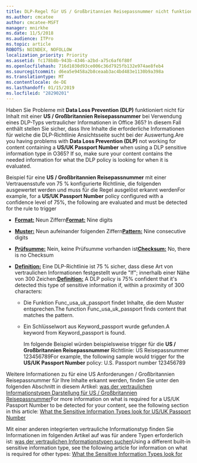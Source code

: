 ```yaml
---
title: DLP-Regel für US / Großbritannien Reisepassnummer nicht funktionsfähig
ms.author: cmcatee
author: cmcatee-MSFT
manager: mnirkhe
ms.date: 11/5/2018
ms.audience: ITPro
ms.topic: article
ROBOTS: NOINDEX, NOFOLLOW
localization_priority: Priority
ms.assetid: fc178b8b-943b-4346-a2bd-a75c6af6f80f
ms.openlocfilehash: 716d1030d93ce006c36d7925fb132e974ae8feb4
ms.sourcegitcommit: d6ea5e9458a2b8ceaab3ac4bd483e1130b9a398a
ms.translationtype: MT
ms.contentlocale: de-DE
ms.lasthandoff: 01/15/2019
ms.locfileid: "28290201"
---
```

<span data-ttu-id="05801-p101">Haben Sie Probleme mit **Data Loss Prevention (DLP)** funktioniert nicht für Inhalt mit einer **US / Großbritannien Reisepassnummer** bei Verwendung eines DLP-Typs vertraulicher Informationen in Office 365? In diesem Fall enthält stellen Sie sicher, dass Ihre Inhalte die erforderliche Informationen für welche die DLP-Richtlinie Ansichtsseite sucht bei der Auswertung.</span><span class="sxs-lookup"><span data-stu-id="05801-p101">Are you having problems with **Data Loss Prevention (DLP)** not working for content containing a **US/UK Passport Number** when using a DLP sensitive information type in O365? If so, make sure your content contains the needed information for what the DLP policy is looking for when it is evaluated.</span></span> 
  
<span data-ttu-id="05801-104">Beispiel für eine **US / Großbritannien Reisepassnummer** mit einer Vertrauensstufe von 75 % konfigurierte Richtlinie, die folgenden ausgewertet werden und muss für die Regel ausgelöst erkannt werden</span><span class="sxs-lookup"><span data-stu-id="05801-104">For example, for a **US/UK Passport Number** policy configured with a confidence level of 75%, the following are evaluated and must be detected for the rule to trigger</span></span> 
  
- <span data-ttu-id="05801-105">**[Format:](https://docs.microsoft.com/en-us/office365/securitycompliance/what-the-sensitive-information-types-look-for#format-77)** Neun Ziffern</span><span class="sxs-lookup"><span data-stu-id="05801-105">**[Format:](https://docs.microsoft.com/en-us/office365/securitycompliance/what-the-sensitive-information-types-look-for#format-77)** Nine digits</span></span> 
    
- <span data-ttu-id="05801-106">**[Muster:](https://docs.microsoft.com/en-us/office365/securitycompliance/what-the-sensitive-information-types-look-for#pattern-77)** Neun aufeinander folgenden Ziffern</span><span class="sxs-lookup"><span data-stu-id="05801-106">**[Pattern:](https://docs.microsoft.com/en-us/office365/securitycompliance/what-the-sensitive-information-types-look-for#pattern-77)** Nine consecutive digits</span></span> 
    
- <span data-ttu-id="05801-107">**[Prüfsumme:](https://docs.microsoft.com/en-us/office365/securitycompliance/what-the-sensitive-information-types-look-for#checksum-76)** Nein, keine Prüfsumme vorhanden ist</span><span class="sxs-lookup"><span data-stu-id="05801-107">**[Checksum:](https://docs.microsoft.com/en-us/office365/securitycompliance/what-the-sensitive-information-types-look-for#checksum-76)** No, there is no Checksum</span></span> 
    
- <span data-ttu-id="05801-108">**[Definition:](https://docs.microsoft.com/en-us/office365/securitycompliance/what-the-sensitive-information-types-look-for#definition-77)** Eine DLP-Richtlinie ist 75 % sicher, dass diese Art von vertraulichen Informationen festgestellt wurde "If"; innerhalb einer Nähe von 300 Zeichen:</span><span class="sxs-lookup"><span data-stu-id="05801-108">**[Definition:](https://docs.microsoft.com/en-us/office365/securitycompliance/what-the-sensitive-information-types-look-for#definition-77)** A DLP policy is 75% confident that it's detected this type of sensitive information if, within a proximity of 300 characters:</span></span> 
    
  - <span data-ttu-id="05801-109">Die Funktion Func_usa_uk_passport findet Inhalte, die dem Muster entsprechen.</span><span class="sxs-lookup"><span data-stu-id="05801-109">The function Func_usa_uk_passport finds content that matches the pattern.</span></span>
    
  - <span data-ttu-id="05801-110">Ein Schlüsselwort aus Keyword_passport wurde gefunden.</span><span class="sxs-lookup"><span data-stu-id="05801-110">A keyword from Keyword_passport is found.</span></span>
    
    <span data-ttu-id="05801-111">Im folgende Beispiel würden beispielsweise trigger für die **US / Großbritannien Reisepassnummer** Richtlinie: US Reisepassnummer 123456789</span><span class="sxs-lookup"><span data-stu-id="05801-111">For example, the following sample would trigger for the **US/UK Passport Number** policy: U.S. Passport number 123456789</span></span> 
    
<span data-ttu-id="05801-112">Weitere Informationen zu für eine US Anforderungen / Großbritannien Reisepassnummer für Ihre Inhalte erkannt werden, finden Sie unter den folgenden Abschnitt in diesem Artikel: [was der vertraulichen Informationstypen Darstellung für US / Großbritannien Reisepassnummer](https://docs.microsoft.com/en-us/office365/securitycompliance/what-the-sensitive-information-types-look-for#us--uk-passport-number)</span><span class="sxs-lookup"><span data-stu-id="05801-112">For more information on what is required for a US/UK Passport Number to be detected for your content, see the following section in this article: [What the Sensitive Information Types look for US/UK Passport Number](https://docs.microsoft.com/en-us/office365/securitycompliance/what-the-sensitive-information-types-look-for#us--uk-passport-number)</span></span>
  
<span data-ttu-id="05801-113">Mit einer anderen integrierten vertrauliche Informationstyp finden Sie Informationen im folgenden Artikel auf was für andere Typen erforderlich ist: [was der vertraulichen Informationstypen suchen](https://docs.microsoft.com/en-us/office365/securitycompliance/what-the-sensitive-information-types-look-for)</span><span class="sxs-lookup"><span data-stu-id="05801-113">Using a different built-in sensitive information type, see the following article for information on what is required for other types: [What the Sensitive Information Types look for](https://docs.microsoft.com/en-us/office365/securitycompliance/what-the-sensitive-information-types-look-for)</span></span>
  

